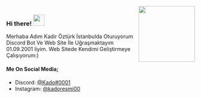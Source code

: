 <img align='right' src="https://cdn.discordapp.com/avatars/778540663675158548/1dab8afe32b00fb7836f14a11778625e.webp?size=2048" width="150">
<h3> Hi there! <img src="https://cdn.discordapp.com/emojis/733688934667780137.gif?v=1" width="30"></h3>

<p>Merhaba Adım Kadir Öztürk İstanbulda Oturuyorum Discord Bot Ve Web Site İle Uğraşmaktayım 01.09.2001 liyim. Web Sitede Kendimi Geliştirmeye Çalışıyorum:)</br></p>

#### Me On Social Media;
- Discord: [@Kado#0001](https://discord.com/users/751952536021368893)
- Instagram: [@kadoresmi00](https://instagram.com/kadoresmi00) 


